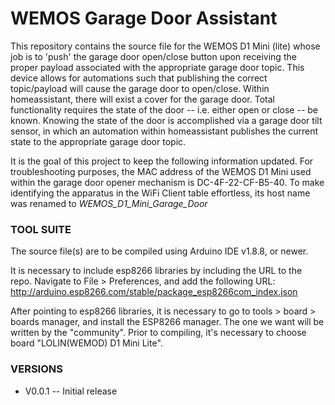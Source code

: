 # WEMOS Garage Door Assistant #

This repository contains the source file for the WEMOS D1 Mini (lite) whose job is to 'push' the garage door open/close button upon receiving the proper payload associated with the appropriate garage door topic.  This device allows for automations such that publishing the correct topic/payload will cause the garage door to open/close.  Within homeassistant, there will exist a cover for the garage door.  Total functionality requires the state of the door -- i.e. either open or close -- be known.  Knowing the state of the door is accomplished via a garage door tilt sensor, in which an automation within homeassistant publishes the current state to the appropriate garage door topic. 

It is the goal of this project to keep the following information updated.  For troubleshooting purposes, the MAC address of the WEMOS D1 Mini used within the garage door opener mechanism is DC-4F-22-CF-B5-40.  To make identifying the apparatus in the WiFi Client table effortless, its host name was renamed to *WEMOS_D1_Mini_Garage_Door*

### TOOL SUITE ###

The source file(s) are to be compiled using Arduino IDE v1.8.8, or newer.    

It is necessary to include esp8266 libraries by including the URL to the repo.  Navigate to File > Preferences, and add the following URL: http://arduino.esp8266.com/stable/package_esp8266com_index.json

After pointing to esp8266 libraries, it is necessary to go to tools > board > boards manager, and install the ESP8266 manager.  The one we want will be written by the "community".    Prior to compiling, it's necessary to choose board "LOLIN(WEMOD) D1 Mini Lite".  

### VERSIONS ###
* V0.0.1 -- Initial release
